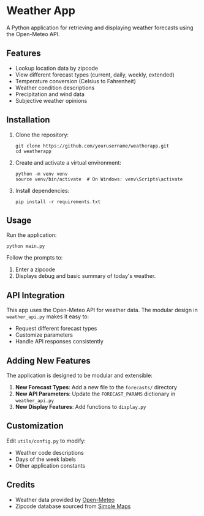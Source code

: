 # Weather App

A Python application for retrieving and displaying weather forecasts using the Open-Meteo API.

## Features

- Lookup location data by zipcode
- View different forecast types (current, daily, weekly, extended)
- Temperature conversion (Celsius to Fahrenheit)
- Weather condition descriptions
- Precipitation and wind data
- Subjective weather opinions

## Installation

1. Clone the repository:
   ```
   git clone https://github.com/yourusername/weatherapp.git
   cd weatherapp
   ```

2. Create and activate a virtual environment:
   ```
   python -m venv venv
   source venv/bin/activate  # On Windows: venv\Scripts\activate
   ```

3. Install dependencies:
   ```
   pip install -r requirements.txt
   ```

## Usage

Run the application:
```
python main.py
```

Follow the prompts to:
1. Enter a zipcode
2. Displays debug and basic summary of today's weather.

## API Integration

This app uses the Open-Meteo API for weather data. The modular design in `weather_api.py` makes it easy to:

- Request different forecast types
- Customize parameters
- Handle API responses consistently

## Adding New Features

The application is designed to be modular and extensible:

1. **New Forecast Types**: Add a new file to the `forecasts/` directory
2. **New API Parameters**: Update the `FORECAST_PARAMS` dictionary in `weather_api.py`
3. **New Display Features**: Add functions to `display.py`

## Customization

Edit `utils/config.py` to modify:
- Weather code descriptions
- Days of the week labels
- Other application constants

## Credits

- Weather data provided by [Open-Meteo](https://open-meteo.com/)
- Zipcode database sourced from [Simple Maps](https://simplemaps.com/data/us-zips)

